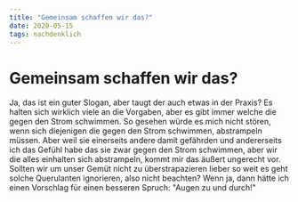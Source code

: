 ```yaml
---
title: "Gemeinsam schaffen wir das?"
date: 2020-05-15
tags: nachdenklich
---
```

# Gemeinsam schaffen wir das?

Ja, das ist ein guter Slogan, aber taugt der auch etwas in der Praxis?
Es halten sich wirklich viele an die Vorgaben, aber es gibt immer welche die gegen den Strom schwimmen.
So gesehen würde es mich nicht stören, wenn sich diejenigen die gegen den Strom schwimmen, abstrampeln müssen. Aber weil sie einerseits andere damit gefährden und andererseits ich das Gefühl habe das sie zwar gegen den Strom schwimmen, aber wir die alles einhalten sich abstrampeln, kommt mir das äußert ungerecht vor.
Sollten wir um unser Gemüt nicht zu überstrapazieren lieber so weit es geht solche Querulanten ignorieren, also nicht beachten?
Wenn ja, dann hätte ich einen Vorschlag für einen besseren Spruch:
"Augen zu und durch!"
